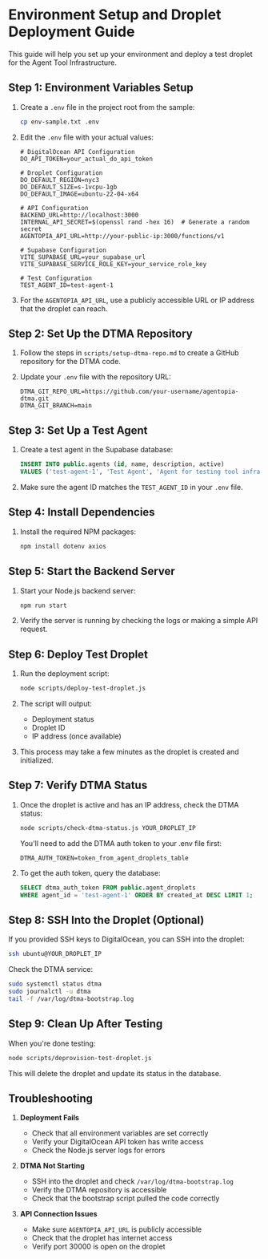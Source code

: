 # Environment Setup and Droplet Deployment Guide

This guide will help you set up your environment and deploy a test droplet for the Agent Tool Infrastructure.

## Step 1: Environment Variables Setup

1. Create a `.env` file in the project root from the sample:
   ```bash
   cp env-sample.txt .env
   ```

2. Edit the `.env` file with your actual values:
   ```
   # DigitalOcean API Configuration
   DO_API_TOKEN=your_actual_do_api_token
   
   # Droplet Configuration
   DO_DEFAULT_REGION=nyc3
   DO_DEFAULT_SIZE=s-1vcpu-1gb
   DO_DEFAULT_IMAGE=ubuntu-22-04-x64
   
   # API Configuration
   BACKEND_URL=http://localhost:3000
   INTERNAL_API_SECRET=$(openssl rand -hex 16)  # Generate a random secret
   AGENTOPIA_API_URL=http://your-public-ip:3000/functions/v1
   
   # Supabase Configuration
   VITE_SUPABASE_URL=your_supabase_url
   VITE_SUPABASE_SERVICE_ROLE_KEY=your_service_role_key
   
   # Test Configuration
   TEST_AGENT_ID=test-agent-1
   ```

3. For the `AGENTOPIA_API_URL`, use a publicly accessible URL or IP address that the droplet can reach.

## Step 2: Set Up the DTMA Repository

1. Follow the steps in `scripts/setup-dtma-repo.md` to create a GitHub repository for the DTMA code.

2. Update your `.env` file with the repository URL:
   ```
   DTMA_GIT_REPO_URL=https://github.com/your-username/agentopia-dtma.git
   DTMA_GIT_BRANCH=main
   ```

## Step 3: Set Up a Test Agent

1. Create a test agent in the Supabase database:
   ```sql
   INSERT INTO public.agents (id, name, description, active) 
   VALUES ('test-agent-1', 'Test Agent', 'Agent for testing tool infrastructure', true);
   ```

2. Make sure the agent ID matches the `TEST_AGENT_ID` in your `.env` file.

## Step 4: Install Dependencies

1. Install the required NPM packages:
   ```bash
   npm install dotenv axios
   ```

## Step 5: Start the Backend Server

1. Start your Node.js backend server:
   ```bash
   npm run start
   ```

2. Verify the server is running by checking the logs or making a simple API request.

## Step 6: Deploy Test Droplet

1. Run the deployment script:
   ```bash
   node scripts/deploy-test-droplet.js
   ```

2. The script will output:
   - Deployment status
   - Droplet ID
   - IP address (once available)

3. This process may take a few minutes as the droplet is created and initialized.

## Step 7: Verify DTMA Status

1. Once the droplet is active and has an IP address, check the DTMA status:
   ```bash
   node scripts/check-dtma-status.js YOUR_DROPLET_IP
   ```
   
   You'll need to add the DTMA auth token to your .env file first:
   ```
   DTMA_AUTH_TOKEN=token_from_agent_droplets_table
   ```

2. To get the auth token, query the database:
   ```sql
   SELECT dtma_auth_token FROM public.agent_droplets 
   WHERE agent_id = 'test-agent-1' ORDER BY created_at DESC LIMIT 1;
   ```

## Step 8: SSH Into the Droplet (Optional)

If you provided SSH keys to DigitalOcean, you can SSH into the droplet:

```bash
ssh ubuntu@YOUR_DROPLET_IP
```

Check the DTMA service:
```bash
sudo systemctl status dtma
sudo journalctl -u dtma
tail -f /var/log/dtma-bootstrap.log
```

## Step 9: Clean Up After Testing

When you're done testing:

```bash
node scripts/deprovision-test-droplet.js
```

This will delete the droplet and update its status in the database.

## Troubleshooting

1. **Deployment Fails**
   - Check that all environment variables are set correctly
   - Verify your DigitalOcean API token has write access
   - Check the Node.js server logs for errors

2. **DTMA Not Starting**
   - SSH into the droplet and check `/var/log/dtma-bootstrap.log`
   - Verify the DTMA repository is accessible
   - Check that the bootstrap script pulled the code correctly

3. **API Connection Issues**
   - Make sure `AGENTOPIA_API_URL` is publicly accessible
   - Check that the droplet has internet access
   - Verify port 30000 is open on the droplet 